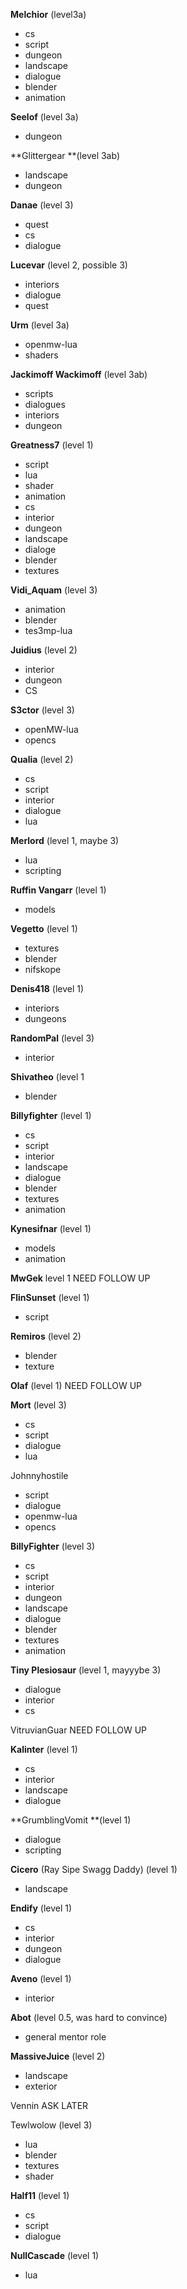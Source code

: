 **Melchior** (level3a)
- cs 
- script 
- dungeon
- landscape
- dialogue
- blender
- animation

**Seelof** (level 3a)
- dungeon

**Glittergear **(level 3ab)
- landscape
- dungeon

**Danae** (level 3)
- quest
- cs
- dialogue

**Lucevar** (level 2, possible 3)
- interiors
- dialogue
- quest

**Urm** (level 3a)
- openmw-lua
- shaders

**Jackimoff Wackimoff** (level 3ab)
- scripts
- dialogues
- interiors
- dungeon

**Greatness7** (level 1) 
- script
- lua
- shader
- animation
- cs
- interior
- dungeon
- landscape
- dialoge
- blender
- textures

**Vidi_Aquam** (level 3)
- animation
- blender
- tes3mp-lua

**Juidius** (level 2)
- interior
- dungeon
- CS

**S3ctor** (level 3)
- openMW-lua
- opencs

**Qualia** (level 2)
- cs
- script
- interior
- dialogue
- lua

**Merlord** (level 1, maybe 3)
- lua
- scripting

**Ruffin Vangarr** (level 1)
- models

**Vegetto** (level 1)
- textures
- blender
- nifskope

**Denis418** (level 1)
- interiors
- dungeons

**RandomPal** (level 3)
- interior

**Shivatheo** (level 1
- blender

**Billyfighter** (level 1)
- cs
- script
- interior
- landscape
- dialogue
- blender
- textures
- animation

**Kynesifnar** (level 1)
- models
- animation

**MwGek** level 1
NEED FOLLOW UP

**FlinSunset** (level 1)
- script

**Remiros** (level 2)
- blender
- texture

**Olaf** (level 1)
NEED FOLLOW UP

**Mort** (level 3)
- cs
- script
- dialogue
- lua

Johnnyhostile
- script
- dialogue
- openmw-lua
- opencs

**BillyFighter** (level 3)
- cs
- script
- interior
- dungeon
- landscape
- dialogue
- blender
- textures
- animation

**Tiny Plesiosaur** (level 1, mayyybe 3)
- dialogue
- interior
- cs

VitruvianGuar
NEED FOLLOW UP

**Kalinter** (level 1)
- cs
- interior
- landscape
- dialogue

**GrumblingVomit **(level 1)
- dialogue
- scripting

**Cicero** (Ray Sipe Swagg Daddy) (level 1)
- landscape

**Endify** (level 1)
- cs
- interior
- dungeon
- dialogue

**Aveno** (level 1)
- interior

**Abot** (level 0.5, was hard to convince)
- general mentor role

**MassiveJuice** (level 2)
- landscape
- exterior

Vennin
ASK LATER

Tewlwolow (level 3)
- lua
- blender
- textures
- shader

**Half11** (level 1)
- cs
- script
- dialogue

**NullCascade** (level 1)
- lua

